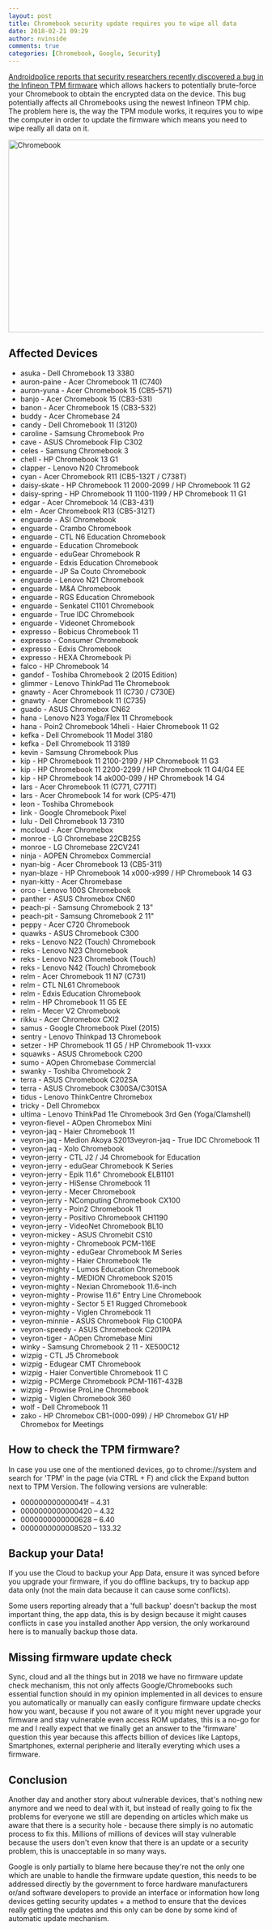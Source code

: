 ```yaml
---
layout: post
title: Chromebook security update requires you to wipe all data
date: 2018-02-21 09:29
author: nvinside
comments: true
categories: [Chromebook, Google, Security]
---
```

<a href="https://www.androidpolice.com/2018/02/18/google-releases-optional-security-update-chromebooks-wipes-local-data/" target="_blank" rel="noopener">Androidpolice reports that security researchers recently discovered a bug in the Infineon TPM firmware</a> which allows hackers to potentially brute-force your Chromebook to obtain the encrypted data on the device. This bug potentially affects all Chromebooks using the newest Infineon TPM chip. The problem here is, the way the TPM module works, it requires you to wipe the computer in order to update the firmware which means you need to wipe really all data on it.

<img class=" size-full wp-image-2950 aligncenter" src="https://chefkochblog.files.wordpress.com/2018/02/6c439d9db386bb9693c9218ccdc6c8177759ca71.jpg" alt="Chromebook" width="530" height="380" />

<!--more-->

<h2>Affected Devices</h2>

<ul>
    <li>asuka - Dell Chromebook 13 3380</li>
    <li>auron-paine - Acer Chromebook 11 (C740)</li>
    <li>auron-yuna - Acer Chromebook 15 (CB5-571)</li>
    <li>banjo - Acer Chromebook 15 (CB3-531)</li>
    <li>banon - Acer Chromebook 15 (CB3-532)</li>
    <li>buddy - Acer Chromebase 24</li>
    <li>candy - Dell Chromebook 11 (3120)</li>
    <li>caroline - Samsung Chromebook Pro</li>
    <li>cave - ASUS Chromebook Flip C302</li>
    <li>celes - Samsung Chromebook 3</li>
    <li>chell - HP Chromebook 13 G1</li>
    <li>clapper - Lenovo N20 Chromebook</li>
    <li>cyan - Acer Chromebook R11 (CB5-132T / C738T)</li>
    <li>daisy-skate - HP Chromebook 11 2000-2099 / HP Chromebook 11 G2</li>
    <li>daisy-spring - HP Chromebook 11 1100-1199 / HP Chromebook 11 G1</li>
    <li>edgar - Acer Chromebook 14 (CB3-431)</li>
    <li>elm - Acer Chromebook R13 (CB5-312T)</li>
    <li>enguarde - ASI Chromebook</li>
    <li>enguarde - Crambo Chromebook</li>
    <li>enguarde - CTL N6 Education Chromebook</li>
    <li>enguarde - Education Chromebook</li>
    <li>enguarde - eduGear Chromebook R</li>
    <li>enguarde - Edxis Education Chromebook</li>
    <li>enguarde - JP Sa Couto Chromebook</li>
    <li>enguarde - Lenovo N21 Chromebook</li>
    <li>enguarde - M&amp;A Chromebook</li>
    <li>enguarde - RGS Education Chromebook</li>
    <li>enguarde - Senkatel C1101 Chromebook</li>
    <li>enguarde - True IDC Chromebook</li>
    <li>enguarde - Videonet Chromebook</li>
    <li>expresso - Bobicus Chromebook 11</li>
    <li>expresso - Consumer Chromebook</li>
    <li>expresso - Edxis Chromebook</li>
    <li>expresso - HEXA Chromebook Pi</li>
    <li>falco - HP Chromebook 14</li>
    <li>gandof - Toshiba Chromebook 2 (2015 Edition)</li>
    <li>glimmer - Lenovo ThinkPad 11e Chromebook</li>
    <li>gnawty - Acer Chromebook 11 (C730 / C730E)</li>
    <li>gnawty - Acer Chromebook 11 (C735)</li>
    <li>guado - ASUS Chromebox CN62</li>
    <li>hana - Lenovo N23 Yoga/Flex 11 Chromebook</li>
    <li>hana - Poin2 Chromebook 14heli - Haier Chromebook 11 G2</li>
    <li>kefka - Dell Chromebook 11 Model 3180</li>
    <li>kefka - Dell Chromebook 11 3189</li>
    <li>kevin - Samsung Chromebook Plus</li>
    <li>kip - HP Chromebook 11 2100-2199 / HP Chromebook 11 G3</li>
    <li>kip - HP Chromebook 11 2200-2299 / HP Chromebook 11 G4/G4 EE</li>
    <li>kip - HP Chromebook 14 ak000-099 / HP Chromebook 14 G4</li>
    <li>lars - Acer Chromebook 11 (C771, C771T)</li>
    <li>lars - Acer Chromebook 14 for work (CP5-471)</li>
    <li>leon - Toshiba Chromebook</li>
    <li>link - Google Chromebook Pixel</li>
    <li>lulu - Dell Chromebook 13 7310</li>
    <li>mccloud - Acer Chromebox</li>
    <li>monroe - LG Chromebase 22CB25S</li>
    <li>monroe - LG Chromebase 22CV241</li>
    <li>ninja - AOPEN Chromebox Commercial</li>
    <li>nyan-big - Acer Chromebook 13 (CB5-311)</li>
    <li>nyan-blaze - HP Chromebook 14 x000-x999 / HP Chromebook 14 G3</li>
    <li>nyan-kitty - Acer Chromebase</li>
    <li>orco - Lenovo 100S Chromebook</li>
    <li>panther - ASUS Chromebox CN60</li>
    <li>peach-pi - Samsung Chromebook 2 13"</li>
    <li>peach-pit - Samsung Chromebook 2 11"</li>
    <li>peppy - Acer C720 Chromebook</li>
    <li>quawks - ASUS Chromebook C300</li>
    <li>reks - Lenovo N22 (Touch) Chromebook</li>
    <li>reks - Lenovo N23 Chromebook</li>
    <li>reks - Lenovo N23 Chromebook (Touch)</li>
    <li>reks - Lenovo N42 (Touch) Chromebook</li>
    <li>relm - Acer Chromebook 11 N7 (C731)</li>
    <li>relm - CTL NL61 Chromebook</li>
    <li>relm - Edxis Education Chromebook</li>
    <li>relm - HP Chromebook 11 G5 EE</li>
    <li>relm - Mecer V2 Chromebook</li>
    <li>rikku - Acer Chromebox CXI2</li>
    <li>samus - Google Chromebook Pixel (2015)</li>
    <li>sentry - Lenovo Thinkpad 13 Chromebook</li>
    <li>setzer - HP Chromebook 11 G5 / HP Chromebook 11-vxxx</li>
    <li>squawks - ASUS Chromebook C200</li>
    <li>sumo - AOpen Chromebase Commercial</li>
    <li>swanky - Toshiba Chromebook 2</li>
    <li>terra - ASUS Chromebook C202SA</li>
    <li>terra - ASUS Chromebook C300SA/C301SA</li>
    <li>tidus - Lenovo ThinkCentre Chromebox</li>
    <li>tricky - Dell Chromebox</li>
    <li>ultima - Lenovo ThinkPad 11e Chromebook 3rd Gen (Yoga/Clamshell)</li>
    <li>veyron-fievel - AOpen Chromebox Mini</li>
    <li>veyron-jaq - Haier Chromebook 11</li>
    <li>veyron-jaq - Medion Akoya S2013veyron-jaq - True IDC Chromebook 11</li>
    <li>veyron-jaq - Xolo Chromebook</li>
    <li>veyron-jerry - CTL J2 / J4 Chromebook for Education</li>
    <li>veyron-jerry - eduGear Chromebook K Series</li>
    <li>veyron-jerry - Epik 11.6" Chromebook ELB1101</li>
    <li>veyron-jerry - HiSense Chromebook 11</li>
    <li>veyron-jerry - Mecer Chromebook</li>
    <li>veyron-jerry - NComputing Chromebook CX100</li>
    <li>veyron-jerry - Poin2 Chromebook 11</li>
    <li>veyron-jerry - Positivo Chromebook CH1190</li>
    <li>veyron-jerry - VideoNet Chromebook BL10</li>
    <li>veyron-mickey - ASUS Chromebit CS10</li>
    <li>veyron-mighty - Chromebook PCM-116E</li>
    <li>veyron-mighty - eduGear Chromebook M Series</li>
    <li>veyron-mighty - Haier Chromebook 11e</li>
    <li>veyron-mighty - Lumos Education Chromebook</li>
    <li>veyron-mighty - MEDION Chromebook S2015</li>
    <li>veyron-mighty - Nexian Chromebook 11.6-inch</li>
    <li>veyron-mighty - Prowise 11.6" Entry Line Chromebook</li>
    <li>veyron-mighty - Sector 5 E1 Rugged Chromebook</li>
    <li>veyron-mighty - Viglen Chromebook 11</li>
    <li>veyron-minnie - ASUS Chromebook Flip C100PA</li>
    <li>veyron-speedy - ASUS Chromebook C201PA</li>
    <li>veyron-tiger - AOpen Chromebase Mini</li>
    <li>winky - Samsung Chromebook 2 11 - XE500C12</li>
    <li>wizpig - CTL J5 Chromebook</li>
    <li>wizpig - Edugear CMT Chromebook</li>
    <li>wizpig - Haier Convertible Chromebook 11 C</li>
    <li>wizpig - PCMerge Chromebook PCM-116T-432B</li>
    <li>wizpig - Prowise ProLine Chromebook</li>
    <li>wizpig - Viglen Chromebook 360</li>
    <li>wolf - Dell Chromebook 11</li>
    <li>zako - HP Chromebox CB1-(000-099) / HP Chromebox G1/ HP Chromebox for Meetings</li>
</ul>

<h2>How to check the TPM firmware?</h2>

In case you use one of the mentioned devices, go to chrome://system and search for 'TPM' in the page (via CTRL + F) and click the Expand button next to TPM Version. The following versions are vulnerable:

<ul>
    <li>000000000000041f – 4.31</li>
    <li>0000000000000420 – 4.32</li>
    <li>0000000000000628 – 6.40</li>
    <li>0000000000008520 – 133.32</li>
</ul>

<h2>Backup your Data!</h2>

If you use the Cloud to backup your App Data, ensure it was synced before you upgrade your firmware, if you do offline backups, try to backup app data only (not the main data because it can cause some conflicts).

Some users reporting already that a 'full backup' doesn't backup the most important thing, the app data, this is by design because it might causes conflicts in case you installed another App version, the only workaround here is to manually backup those data.

<h2>Missing firmware update check</h2>

Sync, cloud and all the things but in 2018 we have no firmware update check mechanism, this not only affects Google/Chromebooks such essential function should in my opinion implemented in all devices to ensure you automatically or manually can easily configure firmware update checks how you want, because if you not aware of it you might never upgrade your firmware and stay vulnerable even access ROM updates, this is a no-go for me and I really expect that we finally get an answer to the 'firmware' question this year because this affects billion of devices like Laptops, Smartphones, external peripherie and literally everyting which uses a firmware.

<h2>Conclusion</h2>

Another day and another story about vulnerable devices, that's nothing new anymore and we need to deal with it, but instead of really going to fix the problems for everyone we still are depending on articles which make us aware that there is a security hole - because there simply is no automatic process to fix this. Millions of millions of devices will stay vulnerable because the users don't even know that there is an update or a security problem, this is unacceptable in so many ways.

Google is only partially to blame here because they're not the only one which are unable to handle the firmware update question, this needs to be addressed directly by the government to force hardware manufacturers or/and software developers to provide an interface or information how long devices getting security updates + a method to ensure that the devices really getting the updates and this only can be done by some kind of automatic update mechanism.
